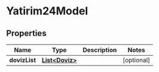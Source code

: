 # Yatirim24Model

## Properties
Name | Type | Description | Notes
------------ | ------------- | ------------- | -------------
**dovizList** | [**List&lt;Doviz&gt;**](Doviz.md) |  |  [optional]
